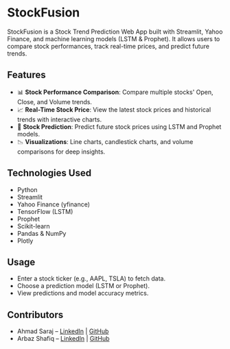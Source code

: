 # StockFusion

StockFusion is a Stock Trend Prediction Web App built with Streamlit, Yahoo Finance, and machine learning models (LSTM & Prophet). It allows users to compare stock performances, track real-time prices, and predict future trends.

## Features  
- 📊 **Stock Performance Comparison**: Compare multiple stocks' Open, Close, and Volume trends.  
- 📈 **Real-Time Stock Price**: View the latest stock prices and historical trends with interactive charts.  
- 🔮 **Stock Prediction**: Predict future stock prices using LSTM and Prophet models.  
- 📉 **Visualizations**: Line charts, candlestick charts, and volume comparisons for deep insights.  

## Technologies Used  
- Python  
- Streamlit  
- Yahoo Finance (yfinance)  
- TensorFlow (LSTM)  
- Prophet  
- Scikit-learn  
- Pandas & NumPy  
- Plotly
  
## Usage
- Enter a stock ticker (e.g., AAPL, TSLA) to fetch data.
- Choose a prediction model (LSTM or Prophet).
- View predictions and model accuracy metrics.
  
## Contributors
- Ahmad Saraj – [LinkedIn](https://www.linkedin.com/in/ahmad-saraj-69a73a292) | [GitHub](https://github.com/ahmadsaraj246)
- Arbaz Shafiq – [LinkedIn](https://www.linkedin.com/in/arbaz-shafiq-802374267/) | [GitHub](https://github.com/malik087)

